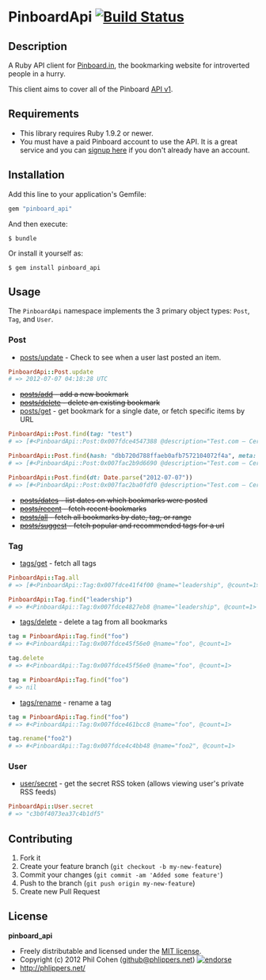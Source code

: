 # PinboardApi [![Build Status](https://secure.travis-ci.org/phlipper/pinboard_api.png?branch=master)](http://travis-ci.org/phlipper/pinboard_api)

## Description

A Ruby API client for [Pinboard.in](https://pinboard.in/), the bookmarking website for introverted people in a hurry.

This client aims to cover all of the Pinboard [API v1](https://pinboard.in/api/).


## Requirements

* This library requires Ruby 1.9.2 or newer.
* You must have a paid Pinboard account to use the API. It is a great service and you can [signup here](https://pinboard.in/signup/) if you don't already have an account.


## Installation

Add this line to your application's Gemfile:

```ruby
gem "pinboard_api"
```

And then execute:

```
$ bundle
```

Or install it yourself as:

```
$ gem install pinboard_api
```


## Usage

The `PinboardApi` namespace implements the 3 primary object types: `Post`, `Tag`, and `User`.


### Post


* [posts/update](https://pinboard.in/api#update) - Check to see when a user last posted an item.

```ruby
PinboardApi::Post.update
# => 2012-07-07 04:18:28 UTC
```

* ~~[posts/add](https://pinboard.in/api#posts_add) - add a new bookmark~~
* ~~[posts/delete](https://pinboard.in/api#posts_delete) - delete an existing bookmark~~
* [posts/get](https://pinboard.in/api#posts_get) - get bookmark for a single date, or fetch specific items by URL

```ruby
PinboardApi::Post.find(tag: "test")
# => [#<PinboardApi::Post:0x007fdce4547388 @description="Test.com – Certification Program Management – Create Online Tests with This Authoring, Management, Training and E-Learning Software", @extended="", @hash="dbb720d788ffaeb0afb7572104072f4a", @href="http://test.com/", @tags="test junk", @time="2012-07-07T04:18:28Z">, ...]

PinboardApi::Post.find(hash: "dbb720d788ffaeb0afb7572104072f4a", meta: "yes")
# => [#<PinboardApi::Post:0x007fac2b9d6690 @description="Test.com – Certification Program Management – Create Online Tests with This Authoring, Management, Training and E-Learning Software", @extended="", @hash="dbb720d788ffaeb0afb7572104072f4a", @href="http://test.com/", @meta="73b192512e3e4829806f5eee0a6b456d", @tags="test junk", @time="2012-07-07T04:18:28Z">, ...]

PinboardApi::Post.find(dt: Date.parse("2012-07-07"))
# => [#<PinboardApi::Post:0x007fac2ba0fdf0 @description="Test.com – Certification Program Management – Create Online Tests with This Authoring, Management, Training and E-Learning Software", @extended="", @hash="dbb720d788ffaeb0afb7572104072f4a", @href="http://test.com/", @meta=nil, @tags="test junk", @time="2012-07-07T04:18:28Z">, ...]
```

* ~~[posts/dates](https://pinboard.in/api#posts_dates) - list dates on which bookmarks were posted~~
* ~~[posts/recent](https://pinboard.in/api#posts_recent) - fetch recent bookmarks~~
* ~~[posts/all](https://pinboard.in/api#posts_all) - fetch all bookmarks by date, tag, or range~~
* ~~[posts/suggest](https://pinboard.in/api#posts_suggest) - fetch popular and recommended tags for a url~~


### Tag

* [tags/get](https://pinboard.in/api#tags_get) - fetch all tags

```ruby
PinboardApi::Tag.all
# => [#<PinboardApi::Tag:0x007fdce41f4f00 @name="leadership", @count=1>, #<PinboardApi::Tag:0x007fdce41f4e10 @name="date", @count=1>, ... ]

PinboardApi::Tag.find("leadership")
# => #<PinboardApi::Tag:0x007fdce4827eb8 @name="leadership", @count=1>
```

* [tags/delete](https://pinboard.in/api#tags_delete) - delete a tag from all bookmarks

```ruby
tag = PinboardApi::Tag.find("foo")
# => #<PinboardApi::Tag:0x007fdce45f56e0 @name="foo", @count=1>

tag.delete
# => #<PinboardApi::Tag:0x007fdce45f56e0 @name="foo", @count=1>

tag = PinboardApi::Tag.find("foo")
# => nil
```

* [tags/rename](https://pinboard.in/api#tags_rename) - rename a tag

```ruby
tag = PinboardApi::Tag.find("foo")
# => #<PinboardApi::Tag:0x007fdce461bcc8 @name="foo", @count=1>

tag.rename("foo2")
# => #<PinboardApi::Tag:0x007fdce4c4bb48 @name="foo2", @count=1>
```


### User

* [user/secret](https://pinboard.in/api#user_secret) - get the secret RSS token (allows viewing user's private RSS feeds)

```ruby
PinboardApi::User.secret
# => "c3b0f4073ea37c4b1df5"
```


## Contributing

1. Fork it
2. Create your feature branch (`git checkout -b my-new-feature`)
3. Commit your changes (`git commit -am 'Added some feature'`)
4. Push to the branch (`git push origin my-new-feature`)
5. Create new Pull Request


## License

**pinboard_api**

* Freely distributable and licensed under the [MIT license](http://phlipper.mit-license.org/2012/license.html).
* Copyright (c) 2012 Phil Cohen (github@phlippers.net) [![endorse](http://api.coderwall.com/phlipper/endorsecount.png)](http://coderwall.com/phlipper)
* http://phlippers.net/
